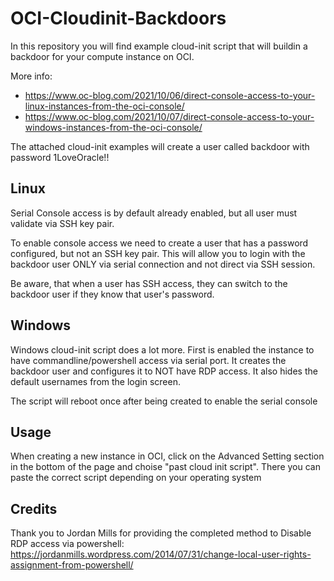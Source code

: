 # OCI-Cloudinit-Backdoors

In this repository you will find example cloud-init script that will buildin a backdoor for your compute instance on OCI. 

More info:
- https://www.oc-blog.com/2021/10/06/direct-console-access-to-your-linux-instances-from-the-oci-console/
- https://www.oc-blog.com/2021/10/07/direct-console-access-to-your-windows-instances-from-the-oci-console/

The attached cloud-init examples will create a user called backdoor with password 1LoveOracle!!

## Linux
Serial Console access is by default already enabled, but all user must validate via SSH key pair. 

To enable console access we need to create a user that has a password configured, but not an SSH key pair. This will allow you to login with the backdoor user ONLY via serial connection and not direct via SSH session.

Be aware, that when a user has SSH access, they can switch to the backdoor user if they know that user's password.

## Windows
Windows cloud-init script does a lot more. First is enabled the instance to have commandline/powershell access via serial port. It creates the backdoor user and configures it to NOT have RDP access. It also hides the default usernames from the login screen.

The script will reboot once after being created to enable the serial console

## Usage
When creating a new instance in OCI, click on the Advanced Setting section in the bottom of the page and choise "past cloud init script". There you can paste the correct script depending on your operating system

## Credits

Thank you to Jordan Mills for providing the completed method to Disable RDP access via powershell: https://jordanmills.wordpress.com/2014/07/31/change-local-user-rights-assignment-from-powershell/

